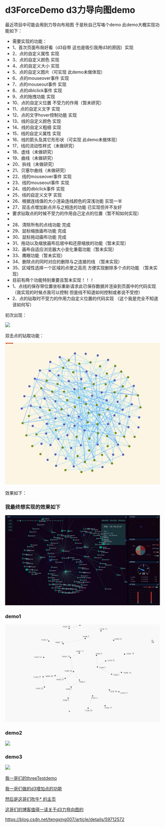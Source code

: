 # d3ForceDemo d3力导向图demo

最近项目中可能会用到力导向布局图 于是秋自己写咯个demo 此demo大概实现功能如下：
 * 需要实现的功能：
 * 1、首次页面布局好看（d3自带 这也是吸引我用d3的原因）实现
 * 2、点的自定义属性 实现
 * 3、点的自定义颜色 实现
 * 4、点的自定义大小 实现
 * 5、点的自定义图片（可实现 此demo未做体现）
 * 6、点的mouseover事件 实现
 * 7、点的mouseout事件 实现
 * 8、点的dblclick事件 实现
 * 9、点的拖拽功能 实现
 * 10、点的自定义位置 不受力的作用（暂未研究）
 * 11、点的自定义文字 实现
 * 12、点的文字hover控制功能 实现
 * 13、线的自定义颜色 实现
 * 14、线的自定义粗细 实现
 * 15、线的自定义属性 实现
 * 16、线的箭头及其它形形状（可实现 此demo未做体现）
 * 17、线的流动性样式（未做研究）
 * 18、虚线（未做研究）
 * 19、曲线（未做研究）
 * 20、拆线（未做研究）
 * 21、贝塞尔曲线（未做研究）
 * 22、线的mouseover事件 实现
 * 23、线的mouseout事件 实现
 * 24、线的dblclick事件 实现
 * 25、线的自定义文字 实现
 * 26、根据连线值的大小渲染连线颜色的深浅功能 实现一半
 * 27、双击点增加新点并与之相连的功能 已实现但并不友好
 *   要求钻取点的时候不受力的作用自己定点的位置（暂不知如何实现）
 *
 * 28、清除所有的点线功能 完成
 * 29、鼠标缩放画布功能 完成
 * 30、鼠标拖动画布功能 完成
 * 31、拖动以及缩放画布后居中和还原缩放的功能（暂未实现）
 * 32、画布自适应浏览器大小变化重载功能（暂未实现）
 * 33、鹰眼功能（暂未实现）
 * 34、删除点的同时对应的删除与之连接的线 （暂未实现）
 * 35、区域性选择一个区域的点使之高亮 方便实现删除多个点的功能 （暂未实现）
 *  目前有两个功能特别重要且暂未实现！！！
 *  1、点线的保存带位置坐标重新请求此已保存数据并渲染到页面中的代码实现（我实现的时候点我可以控制 但是线不知道如何控制或者说不受控）
 *  2、点的钻取时不受力的作用力自定义位置的代码实现 （这个我是完全不知道该如何写）

初次出现：


![](images/forceImg1.gif)


双击点的钻取功能：


![](images/forceImg2.gif)


效果如下：

 ### 我最终想实现的效果如下
 ![](img.png)
 
 ### demo1
 ![](img1.gif)
 
 ### demo2
 ![](img2.gif)
 
 ### demo3
 ![](img3.gif)

[我一哥们的threeTestdemo](https://doter1995.github.io/three/threeTest/)

[我一哥们做的d3增加点的功能](https://doter1995.github.io/d3/charts/force.html)

[然后是这哥们吹牛* 的主页](https://doter1995.github.io/)


[这哥们的博客值得一读关于d3力导向图的](https://blog.csdn.net/lzwdfas/article/details/60466566)

https://blog.csdn.net/tengxing007/article/details/59712572
